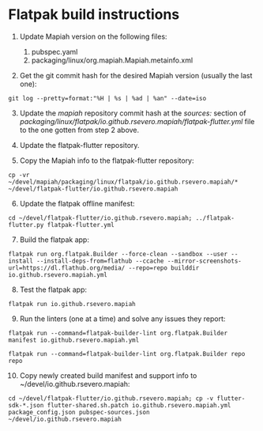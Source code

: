 # Flatpak build instructions

1. Update Mapiah version on the following files:
   1. pubspec.yaml
   2. packaging/linux/org.mapiah.Mapiah.metainfo.xml

2. Get the git commit hash for the desired Mapiah version (usually the last one):
```
git log --pretty=format:"%H | %s | %ad | %an" --date=iso
```

3. Update the _mapiah_ repository commit hash at the _sources:_ section of _packaging/linux/flatpak/io.github.rsevero.mapiah/flatpak-flutter.yml_ file to the one gotten from step 2 above.

4. Update the flatpak-flutter repository.

5. Copy the Mapiah info to the flatpak-flutter repository:
```
cp -vr ~/devel/mapiah/packaging/linux/flatpak/io.github.rsevero.mapiah/* ~/devel/flatpak-flutter/io.github.rsevero.mapiah
```

6. Update the flatpak offline manifest:
```
cd ~/devel/flatpak-flutter/io.github.rsevero.mapiah; ../flatpak-flutter.py flatpak-flutter.yml
```

7. Build the flatpak app:
```
flatpak run org.flatpak.Builder --force-clean --sandbox --user --install --install-deps-from=flathub --ccache --mirror-screenshots-url=https://dl.flathub.org/media/ --repo=repo builddir io.github.rsevero.mapiah.yml
```

8. Test the flatpak app:
```
flatpak run io.github.rsevero.mapiah
```

9. Run the linters (one at a time) and solve any issues they report:
```
flatpak run --command=flatpak-builder-lint org.flatpak.Builder manifest io.github.rsevero.mapiah.yml
```
```
flatpak run --command=flatpak-builder-lint org.flatpak.Builder repo repo
```

10. Copy newly created build manifest and support info to ~/devel/io.github.rsevero.mapiah:
```
cd ~/devel/flatpak-flutter/io.github.rsevero.mapiah; cp -v flutter-sdk-*.json flutter-shared.sh.patch io.github.rsevero.mapiah.yml package_config.json pubspec-sources.json ~/devel/io.github.rsevero.mapiah
```
